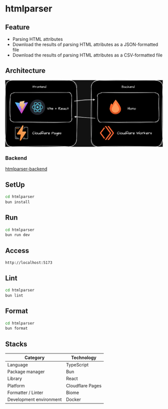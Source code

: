 # htmlparser

## Feature

- Parsing HTML attributes
- Download the results of parsing HTML attributes as a JSON-formatted file
- Download the results of parsing HTML attributes as a CSV-formatted file

## Architecture

![arch](./docs/architecture.png)

### Backend

[htmlparser-backend](https://github.com/superneko160/htmlparser-backend)

## SetUp

```bash
cd htmlparser
bun install
```

## Run

```bash
cd htmlparser
bun run dev
```

## Access

```
http://localhost:5173
```

## Lint

```bash
cd htmlparser
bun lint
```

## Format

```bash
cd htmlparser
bun format
```

## Stacks

| Category | Technology |
| ---- | ---- |
| Language | TypeScript |
| Package manager | Bun |
| Library | React |
| Platform | Cloudflare Pages |
| Formatter / Linter | Biome |
| Development environment | Docker |
